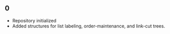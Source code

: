 ## 0
* Repository initialized
* Added structures for list labeling, order-maintenance, and link-cut trees.
